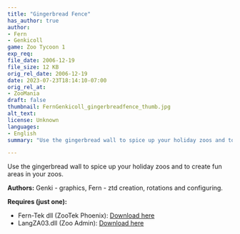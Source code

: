 ```yaml
---
title: "Gingerbread Fence"
has_author: true
author: 
- Fern
- Genkicoll
game: Zoo Tycoon 1
exp_req: 
file_date: 2006-12-19
file_size: 12 KB
orig_rel_date: 2006-12-19
date: 2023-07-23T18:14:10-07:00
orig_rel_at: 
- ZooMania
draft: false
thumbnail: FernGenkicoll_gingerbreadfence_thumb.jpg
alt_text: 
license: Unknown
languages:
- English
summary: "Use the gingerbread wall to spice up your holiday zoos and to create fun areas in your zoos."

---
```


Use the gingerbread wall to spice up your holiday zoos and to create fun areas in your zoos.

**Authors:** Genki - graphics, Fern - ztd creation, rotations and configuring.

**Requires (just one):** 
- Fern-Tek dll (ZooTek Phoenix): [Download here](https://zootekphoenix.com/forums/files/file/4861-lang-fern-tek-dll-file/)
- LangZA03.dll (Zoo Admin): [Download here](https://zooadmin.org/ZT1/index.php?topic=72.0)